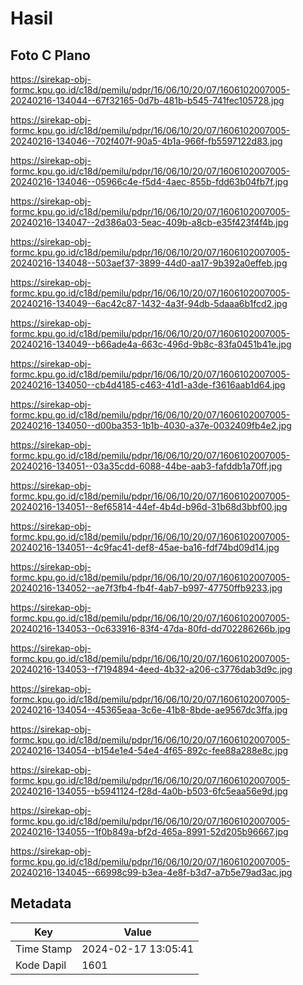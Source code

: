 # Hasil

## Foto C Plano

https://sirekap-obj-formc.kpu.go.id/c18d/pemilu/pdpr/16/06/10/20/07/1606102007005-20240216-134044--67f32165-0d7b-481b-b545-741fec105728.jpg

https://sirekap-obj-formc.kpu.go.id/c18d/pemilu/pdpr/16/06/10/20/07/1606102007005-20240216-134046--702f407f-90a5-4b1a-966f-fb5597122d83.jpg

https://sirekap-obj-formc.kpu.go.id/c18d/pemilu/pdpr/16/06/10/20/07/1606102007005-20240216-134046--05966c4e-f5d4-4aec-855b-fdd63b04fb7f.jpg

https://sirekap-obj-formc.kpu.go.id/c18d/pemilu/pdpr/16/06/10/20/07/1606102007005-20240216-134047--2d386a03-5eac-409b-a8cb-e35f423f4f4b.jpg

https://sirekap-obj-formc.kpu.go.id/c18d/pemilu/pdpr/16/06/10/20/07/1606102007005-20240216-134048--503aef37-3899-44d0-aa17-9b392a0effeb.jpg

https://sirekap-obj-formc.kpu.go.id/c18d/pemilu/pdpr/16/06/10/20/07/1606102007005-20240216-134049--6ac42c87-1432-4a3f-94db-5daaa6b1fcd2.jpg

https://sirekap-obj-formc.kpu.go.id/c18d/pemilu/pdpr/16/06/10/20/07/1606102007005-20240216-134049--b66ade4a-663c-496d-9b8c-83fa0451b41e.jpg

https://sirekap-obj-formc.kpu.go.id/c18d/pemilu/pdpr/16/06/10/20/07/1606102007005-20240216-134050--cb4d4185-c463-41d1-a3de-f3616aab1d64.jpg

https://sirekap-obj-formc.kpu.go.id/c18d/pemilu/pdpr/16/06/10/20/07/1606102007005-20240216-134050--d00ba353-1b1b-4030-a37e-0032409fb4e2.jpg

https://sirekap-obj-formc.kpu.go.id/c18d/pemilu/pdpr/16/06/10/20/07/1606102007005-20240216-134051--03a35cdd-6088-44be-aab3-fafddb1a70ff.jpg

https://sirekap-obj-formc.kpu.go.id/c18d/pemilu/pdpr/16/06/10/20/07/1606102007005-20240216-134051--8ef65814-44ef-4b4d-b96d-31b68d3bbf00.jpg

https://sirekap-obj-formc.kpu.go.id/c18d/pemilu/pdpr/16/06/10/20/07/1606102007005-20240216-134051--4c9fac41-def8-45ae-ba16-fdf74bd09d14.jpg

https://sirekap-obj-formc.kpu.go.id/c18d/pemilu/pdpr/16/06/10/20/07/1606102007005-20240216-134052--ae7f3fb4-fb4f-4ab7-b997-47750ffb9233.jpg

https://sirekap-obj-formc.kpu.go.id/c18d/pemilu/pdpr/16/06/10/20/07/1606102007005-20240216-134053--0c633916-83f4-47da-80fd-dd702286266b.jpg

https://sirekap-obj-formc.kpu.go.id/c18d/pemilu/pdpr/16/06/10/20/07/1606102007005-20240216-134053--f7194894-4eed-4b32-a206-c3776dab3d9c.jpg

https://sirekap-obj-formc.kpu.go.id/c18d/pemilu/pdpr/16/06/10/20/07/1606102007005-20240216-134054--45365eaa-3c6e-41b8-8bde-ae9567dc3ffa.jpg

https://sirekap-obj-formc.kpu.go.id/c18d/pemilu/pdpr/16/06/10/20/07/1606102007005-20240216-134054--b154e1e4-54e4-4f65-892c-fee88a288e8c.jpg

https://sirekap-obj-formc.kpu.go.id/c18d/pemilu/pdpr/16/06/10/20/07/1606102007005-20240216-134055--b5941124-f28d-4a0b-b503-6fc5eaa56e9d.jpg

https://sirekap-obj-formc.kpu.go.id/c18d/pemilu/pdpr/16/06/10/20/07/1606102007005-20240216-134055--1f0b849a-bf2d-465a-8991-52d205b96667.jpg

https://sirekap-obj-formc.kpu.go.id/c18d/pemilu/pdpr/16/06/10/20/07/1606102007005-20240216-134045--66998c99-b3ea-4e8f-b3d7-a7b5e79ad3ac.jpg


## Metadata

| Key        | Value               |
| ---------- | ------------------- |
| Time Stamp | 2024-02-17 13:05:41 |
| Kode Dapil | 1601                |



